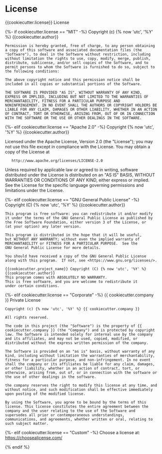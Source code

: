 # License

{{cookiecutter.license}} License

{%- if cookiecutter.license == "MIT" -%}
    Copyright (c) {% now 'utc', '%Y' %}  {{cookiecutter.author}}

    Permission is hereby granted, free of charge, to any person obtaining
    a copy of this software and associated documentation files (the
    "Software"), to deal in the Software without restriction, including
    without limitation the rights to use, copy, modify, merge, publish,
    distribute, sublicense, and/or sell copies of the Software, and to
    permit persons to whom the Software is furnished to do so, subject to
    the following conditions:

    The above copyright notice and this permission notice shall be
    included in all copies or substantial portions of the Software.

    THE SOFTWARE IS PROVIDED "AS IS", WITHOUT WARRANTY OF ANY KIND,
    EXPRESS OR IMPLIED, INCLUDING BUT NOT LIMITED TO THE WARRANTIES OF
    MERCHANTABILITY, FITNESS FOR A PARTICULAR PURPOSE AND
    NONINFRINGEMENT. IN NO EVENT SHALL THE AUTHORS OR COPYRIGHT HOLDERS BE
    LIABLE FOR ANY CLAIM, DAMAGES OR OTHER LIABILITY, WHETHER IN AN ACTION
    OF CONTRACT, TORT OR OTHERWISE, ARISING FROM, OUT OF OR IN CONNECTION
    WITH THE SOFTWARE OR THE USE OR OTHER DEALINGS IN THE SOFTWARE.


{%- elif cookiecutter.license == "Apache 2.0" -%}
   Copyright {% now 'utc', '%Y' %}  {{cookiecutter.author}}

   Licensed under the Apache License, Version 2.0 (the "License");
   you may not use this file except in compliance with the License.
   You may obtain a copy of the License at

       http://www.apache.org/licenses/LICENSE-2.0

   Unless required by applicable law or agreed to in writing, software
   distributed under the License is distributed on an "AS IS" BASIS,
   WITHOUT WARRANTIES OR CONDITIONS OF ANY KIND, either express or implied.
   See the License for the specific language governing permissions and
   limitations under the License.


{%- elif cookiecutter.license == "GNU General Public License" -%}
    Copyright (C) {% now 'utc', '%Y' %}  {{cookiecutter.author}}

    This program is free software: you can redistribute it and/or modify
    it under the terms of the GNU General Public License as published by
    the Free Software Foundation, either version 3 of the License, or
    (at your option) any later version.

    This program is distributed in the hope that it will be useful,
    but WITHOUT ANY WARRANTY; without even the implied warranty of
    MERCHANTABILITY or FITNESS FOR A PARTICULAR PURPOSE.  See the
    GNU General Public License for more details.

    You should have received a copy of the GNU General Public License
    along with this program.  If not, see <https://www.gnu.org/licenses/>.

    {{cookiecutter.project_name}} Copyright (C) {% now 'utc', '%Y' %}  {{cookiecutter.author}}
    This program comes with ABSOLUTELY NO WARRANTY.
    This is free software, and you are welcome to redistribute it
    under certain conditions.


{%- elif cookiecutter.license == "Corporate" -%}
    {{ cookiecutter.company }} Private License

    Copyright (c) {% now 'utc', '%Y' %} {{ cookiecutter.company }}

    All rights reserved.

    The code in this project (the "Software") is the property of {{ cookiecutter.company }} (the "Company") and is protected by copyright law. The Software is intended solely for internal use by the company and its affiliates, and may not be used, copied, modified, or distributed without the express written permission of the company.

    The Software is provided on an "as is" basis, without warranty of any kind, including without limitation the warranties of merchantability, fitness for a particular purpose, and non-infringement. In no event shall the company or its affiliates be liable for any claim, damages, or other liability, whether in an action of contract, tort, or otherwise, arising from, out of, or in connection with the software or the use of other dealings in the software.

    the company reserves the right to modify this license at any time, and without notice, and such modification shall be effective immediately upon posting of the modified license.

    By using the Software, you agree to be bound by the terms of this license. This license constitutes the entire agreement between the company and the user relating to the use of the Software and supersedes all prior or contemporaneous understandings, communications, and agreements, whether written or oral, relating to such subject matter.


{%- elif cookiecutter.license == "Custom" -%}
    Choose a license at:
    https://choosealicense.com/

{% endif %}
